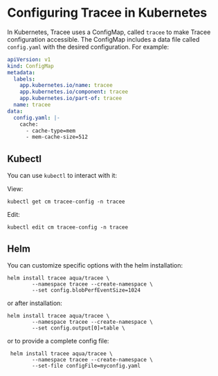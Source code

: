 # Configuring Tracee in Kubernetes

In Kubernetes, Tracee uses a ConfigMap, called `tracee` to make Tracee configuration accessible. The ConfigMap includes a data file called `config.yaml` with the desired configuration. For example:

```yaml
apiVersion: v1
kind: ConfigMap
metadata:
  labels:
    app.kubernetes.io/name: tracee
    app.kubernetes.io/component: tracee
    app.kubernetes.io/part-of: tracee
  name: tracee
data:
  config.yaml: |-
    cache:
      - cache-type=mem
      - mem-cache-size=512
```

## Kubectl

You can use `kubectl` to interact with it:

View:

```shell
kubectl get cm tracee-config -n tracee
```

Edit:

```shell
kubectl edit cm tracee-config -n tracee
```

## Helm

You can customize specific options with the helm installation:

```
helm install tracee aqua/tracee \
        --namespace tracee --create-namespace \
        --set config.blobPerfEventSize=1024
```

or after installation:

```
helm install tracee aqua/tracee \
        --namespace tracee --create-namespace \
        --set config.output[0]=table \
```

or to provide a complete config file:

```
 helm install tracee aqua/tracee \
        --namespace tracee --create-namespace \
        --set-file configFile=myconfig.yaml
```
